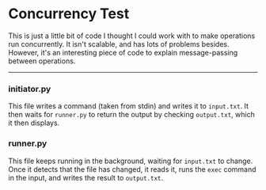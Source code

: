 Concurrency Test
================

This is just a little bit of code I thought I could work with to make operations run concurrently. It isn't scalable, and has lots of problems besides. However, it's an interesting piece of code to explain message-passing between operations.

- - -

### initiator.py

This file writes a command (taken from stdin) and writes it to `input.txt`. It then waits for `runner.py` to return the output by checking `output.txt`, which it then displays.

### runner.py

This file keeps running in the background, waiting for `input.txt` to change. Once it detects that the file has changed, it reads it, runs the `exec` command in the input, and writes the result to `output.txt`.

